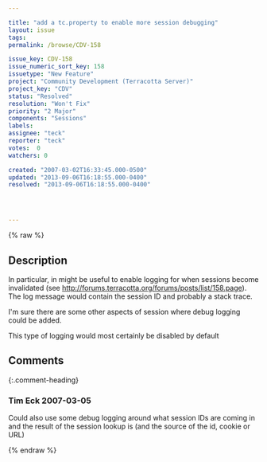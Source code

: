 ```yaml
---

title: "add a tc.property to enable more session debugging"
layout: issue
tags: 
permalink: /browse/CDV-158

issue_key: CDV-158
issue_numeric_sort_key: 158
issuetype: "New Feature"
project: "Community Development (Terracotta Server)"
project_key: "CDV"
status: "Resolved"
resolution: "Won't Fix"
priority: "2 Major"
components: "Sessions"
labels: 
assignee: "teck"
reporter: "teck"
votes:  0
watchers: 0

created: "2007-03-02T16:33:45.000-0500"
updated: "2013-09-06T16:18:55.000-0400"
resolved: "2013-09-06T16:18:55.000-0400"




---
```


{% raw %}

## Description

<div markdown="1" class="description">

In particular, in might be useful to enable logging for  when sessions become invalidated (see http://forums.terracotta.org/forums/posts/list/158.page). The log message would contain the session ID and probably a stack trace. 

I'm sure there are some other aspects of session where debug logging could be added. 

This type of logging would most certainly be disabled by default


</div>

## Comments


{:.comment-heading}
### **Tim Eck** <span class="date">2007-03-05</span>

<div markdown="1" class="comment">

Could also use some debug logging around what session IDs are coming in and the result of the session lookup is  (and the source of the id, cookie or URL)

</div>



{% endraw %}
